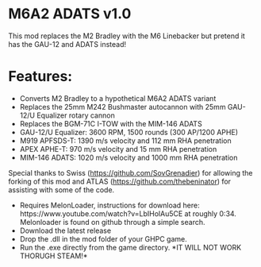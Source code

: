 # M6A2 ADATS v1.0

This mod replaces the M2 Bradley with the M6 Linebacker but pretend it has the GAU-12 and ADATS instead!
# Features:


<p>
	<ul> 
		<li>Converts M2 Bradley to a hypothetical M6A2 ADATS variant</li>
		<li>Replaces the 25mm M242 Bushmaster autocannon with 25mm GAU-12/U Equalizer rotary cannon</li>
		<li>Replaces the BGM-71C I-TOW with the MIM-146 ADATS</li>
		<li>GAU-12/U Equalizer: 3600 RPM, 1500 rounds (300 AP/1200 APHE)</li>
		<li>M919 APFSDS-T: 1390 m/s velocity and 112 mm RHA penetration</li>
		<li>APEX APHE-T: 970 m/s velocity and 15 mm RHA penetration</li>
		<li>MIM-146 ADATS: 1020 m/s velocity and 1000 mm RHA penetration</li>
	</ul>
</p>

Special thanks to Swiss (https://github.com/SovGrenadier) for allowing the forking of this mod and ATLAS (https://github.com/thebeninator) for assisting with some of the code.

<p>
	<ul> 
		<li>Requires MelonLoader, instructions for download here: https://www.youtube.com/watch?v=LbIHolAu5CE at roughly 0:34. Melonloader is found on github through a simple search.</li>
		<li>Download the latest release</li>
		<li>Drop the .dll in the mod folder of your GHPC game.</li>
		<li>Run the .exe directly from the game directory. *IT WILL NOT WORK THORUGH STEAM!*</li>
	</ul>
</p>
